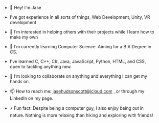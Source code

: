 - 👋 Hey! I’m Jase

- I've got experience in all sorts of things, Web Development, Unity, VR development
- 👀 I’m interested in helping others with their projects while I learn how to make my own
- 🌱 I’m currently learning Computer Science. Aiming for a B.A Degree in CS.
- I've learned C, C++, C#, Java, JavaScript, Python, HTML, and CSS, open to tackling anything new.
- 💞️ I’m looking to collaborate on anything and everything I can get my hands on.
- 📫 How to reach me: jasehudsonscott@icloud.com , or through my LinkedIn on my page.
- ⚡ Fun fact: Despite being a computer guy, I also enjoy being out in nature. Nothing is more relaxing than hiking and exploring with friends!

<!---
JScott3234/JScott3234 is a ✨ special ✨ repository because its `README.md` (this file) appears on your GitHub profile.
You can click the Preview link to take a look at your changes.
--->

